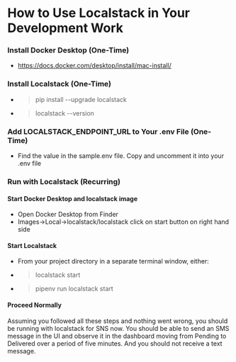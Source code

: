 How to Use Localstack in Your Development Work
==================================



### Install Docker Desktop (One-Time)

* https://docs.docker.com/desktop/install/mac-install/


### Install Localstack (One-Time)

* >pip install --upgrade localstack
* >localstack --version


### Add LOCALSTACK_ENDPOINT_URL to Your .env File (One-Time)

* Find the value in the sample.env file.  Copy and uncomment it into your .env file

### Run with Localstack (Recurring)

#### Start Docker Desktop and localstack image

* Open Docker Desktop from Finder
* Images->Local->localstack/localstack click on start button on right hand side


#### Start Localstack

* From your project directory in a separate terminal window, either:
* >localstack start
* >pipenv run localstack start

#### Proceed Normally

Assuming you followed all these steps and nothing went wrong, you should be running with localstack for SNS now.
You should be able to send an SMS message in the UI and observe it in the dashboard moving from Pending to Delivered
over a period of five minutes.  And you should not receive a text message.

